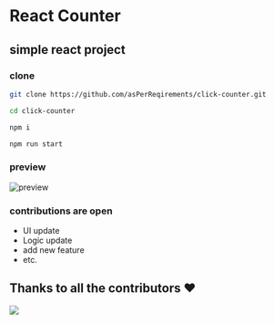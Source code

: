 # React Counter

## simple react project

### clone

```bash
git clone https://github.com/asPerReqirements/click-counter.git

cd click-counter

npm i 

npm run start

```

### preview

![preview](https://imgur.com/PPUSPgv.png)

### contributions are open
  - UI update
  - Logic update
  - add new feature
  - etc.

## Thanks to all the contributors ❤️
<a href="https://github.com/asPerReqirements/click-counter/graphs/contributors">
  <img src="https://contrib.rocks/image?repo=asPerReqirements/click-counter" />
</a>
